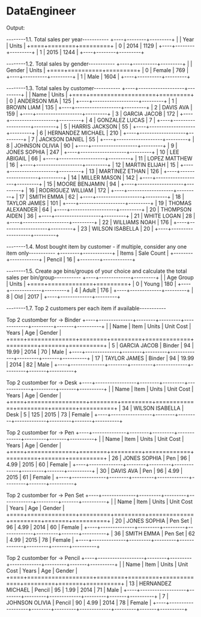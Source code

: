 # DataEngineer

Output:

--------1.1. Total sales per year-----------
+----+--------+---------+
|    |   Year |   Units |
+====+========+=========+
|  0 |   2014 |    1129 |
+----+--------+---------+
|  1 |   2015 |    1244 |
+----+--------+---------+

--------1.2. Total sales by gender-----------
+----+----------+---------+
|    | Gender   |   Units |
+====+==========+=========+
|  0 | Female   |     769 |
+----+----------+---------+
|  1 | Male     |    1604 |
+----+----------+---------+

--------1.3. Total sales by customer-----------
+----+-------------------+---------+
|    | Name              |   Units |
+====+===================+=========+
|  0 | ANDERSON MIA      |     125 |
+----+-------------------+---------+
|  1 | BROWN LIAM        |     135 |
+----+-------------------+---------+
|  2 | DAVIS AVA         |     159 |
+----+-------------------+---------+
|  3 | GARCIA JACOB      |     172 |
+----+-------------------+---------+
|  4 | GONZALEZ LUCAS    |       7 |
+----+-------------------+---------+
|  5 | HARRIS JACKSON    |      55 |
+----+-------------------+---------+
|  6 | HERNANDEZ MICHAEL |     210 |
+----+-------------------+---------+
|  7 | JACKSON DANIEL    |      55 |
+----+-------------------+---------+
|  8 | JOHNSON OLIVIA    |      90 |
+----+-------------------+---------+
|  9 | JONES SOPHIA      |     247 |
+----+-------------------+---------+
| 10 | LEE ABIGAIL       |      66 |
+----+-------------------+---------+
| 11 | LOPEZ MATTHEW     |      16 |
+----+-------------------+---------+
| 12 | MARTIN ELIJAH     |      15 |
+----+-------------------+---------+
| 13 | MARTINEZ ETHAN    |     126 |
+----+-------------------+---------+
| 14 | MILLER MASON      |     142 |
+----+-------------------+---------+
| 15 | MOORE BENJAMIN    |      94 |
+----+-------------------+---------+
| 16 | RODRIGUEZ WILLIAM |     172 |
+----+-------------------+---------+
| 17 | SMITH EMMA        |      62 |
+----+-------------------+---------+
| 18 | TAYLOR JAMES      |     101 |
+----+-------------------+---------+
| 19 | THOMAS ALEXANDER  |      64 |
+----+-------------------+---------+
| 20 | THOMPSON AIDEN    |      36 |
+----+-------------------+---------+
| 21 | WHITE LOGAN       |      28 |
+----+-------------------+---------+
| 22 | WILLIAMS NOAH     |     176 |
+----+-------------------+---------+
| 23 | WILSON ISABELLA   |      20 |
+----+-------------------+---------+

--------1.4. Most bought item by customer - if multiple, consider any one item only-----------
+--------+------------+
| Items  | Sale Count |
+--------+------------+
| Pencil |     16     |
+--------+------------+

--------1.5. Create age bins/groups of your choice and calculate the total sales per bin/group-----------
+----+-------------+---------+
|    | Age Group   |   Units |
+====+=============+=========+
|  0 | Young       |     180 |
+----+-------------+---------+
|  4 | Adult       |     176 |
+----+-------------+---------+
|  8 | Old         |    2017 |
+----+-------------+---------+

--------1.7. Top 2 customers per each item if available-----------

Top 2 customber for ->  Binder
+----+--------------+--------+---------+-------------+---------+-------+----------+
|    | Name         | Item   |   Units |   Unit Cost |   Years |   Age | Gender   |
+====+==============+========+=========+=============+=========+=======+==========+
|  5 | GARCIA JACOB | Binder |      94 |       19.99 |    2014 |    70 | Male     |
+----+--------------+--------+---------+-------------+---------+-------+----------+
| 17 | TAYLOR JAMES | Binder |      94 |       19.99 |    2014 |    82 | Male     |
+----+--------------+--------+---------+-------------+---------+-------+----------+
 
Top 2 customber for ->  Desk
+----+-----------------+--------+---------+-------------+---------+-------+----------+
|    | Name            | Item   |   Units |   Unit Cost |   Years |   Age | Gender   |
+====+=================+========+=========+=============+=========+=======+==========+
| 34 | WILSON ISABELLA | Desk   |       5 |         125 |    2015 |    73 | Female   |
+----+-----------------+--------+---------+-------------+---------+-------+----------+
 
Top 2 customber for ->  Pen
+----+--------------+--------+---------+-------------+---------+-------+----------+
|    | Name         | Item   |   Units |   Unit Cost |   Years |   Age | Gender   |
+====+==============+========+=========+=============+=========+=======+==========+
| 26 | JONES SOPHIA | Pen    |      96 |        4.99 |    2015 |    60 | Female   |
+----+--------------+--------+---------+-------------+---------+-------+----------+
| 30 | DAVIS AVA    | Pen    |      96 |        4.99 |    2015 |    61 | Female   |
+----+--------------+--------+---------+-------------+---------+-------+----------+
 
Top 2 customber for ->  Pen Set
+----+--------------+---------+---------+-------------+---------+-------+----------+
|    | Name         | Item    |   Units |   Unit Cost |   Years |   Age | Gender   |
+====+==============+=========+=========+=============+=========+=======+==========+
| 20 | JONES SOPHIA | Pen Set |      96 |        4.99 |    2014 |    60 | Female   |
+----+--------------+---------+---------+-------------+---------+-------+----------+
| 36 | SMITH EMMA   | Pen Set |      62 |        4.99 |    2015 |    78 | Female   |
+----+--------------+---------+---------+-------------+---------+-------+----------+
 
Top 2 customber for ->  Pencil
+----+-------------------+--------+---------+-------------+---------+-------+----------+
|    | Name              | Item   |   Units |   Unit Cost |   Years |   Age | Gender   |
+====+===================+========+=========+=============+=========+=======+==========+
| 13 | HERNANDEZ MICHAEL | Pencil |      95 |        1.99 |    2014 |    71 | Male     |
+----+-------------------+--------+---------+-------------+---------+-------+----------+
|  7 | JOHNSON OLIVIA    | Pencil |      90 |        4.99 |    2014 |    78 | Female   |
+----+-------------------+--------+---------+-------------+---------+-------+----------+
 

